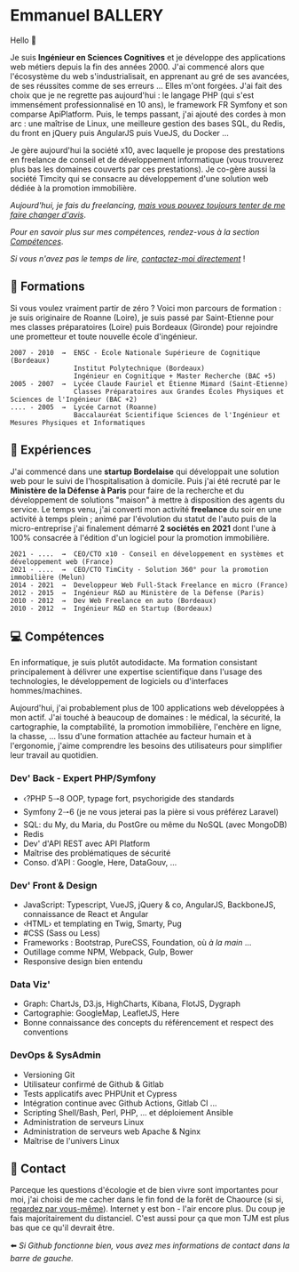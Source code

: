 # Emmanuel BALLERY

Hello 👋

Je suis **Ingénieur en Sciences Cognitives** et je développe des applications web métiers depuis la fin des années 2000. J'ai commencé alors que l'écosystème du web s'industrialisait, en apprenant au gré de ses avancées, de ses réussites comme de ses erreurs ... Elles m'ont forgées. J'ai fait des choix que je ne regrette pas aujourd'hui : le langage PHP (qui s'est immensément professionnalisé en 10 ans), le framework FR Symfony et son comparse ApiPlatform. Puis, le temps passant, j'ai ajouté des cordes à mon arc : une maîtrise de Linux, une meilleure gestion des bases SQL, du Redis, du front en jQuery puis AngularJS puis VueJS, du Docker ...

Je gère aujourd'hui la société x10, avec laquelle je propose des prestations en freelance de conseil et de développement informatique (vous trouverez plus bas les domaines couverts par ces prestations). Je co-gère aussi la société Timcity qui se consacre au développement d'une solution web dédiée à la promotion immobilière.

*Aujourd'hui, je fais du freelancing, [mais vous pouvez toujours tenter de me faire changer d'avis](README.md#-experiences)*.

*Pour en savoir plus sur mes compétences, rendez-vous à la section [Compétences](README.md#-compétences)*.

*Si vous n'avez pas le temps de lire, [contactez-moi directement](README.md#-contact)* !

## 🏫 Formations

Si vous voulez vraiment partir de zéro ? Voici mon parcours de formation : je suis originaire de Roanne (Loire), je suis passé par Saint-Etienne pour mes classes préparatoires (Loire) puis Bordeaux (Gironde) pour rejoindre une prometteur et toute nouvelle école d'ingénieur. 

```text
2007 - 2010  ⇝  ENSC - École Nationale Supérieure de Cognitique (Bordeaux)
                Institut Polytechnique (Bordeaux)
                Ingénieur en Cognitique + Master Recherche (BAC +5)
2005 - 2007  ⇝  Lycée Claude Fauriel et Étienne Mimard (Saint‐Etienne)
                Classes Préparatoires aux Grandes Écoles Physiques et Sciences de l'Ingénieur (BAC +2)
.... - 2005  ⇝  Lycée Carnot (Roanne)
                Baccalauréat Scientifique Sciences de l'Ingénieur et Mesures Physiques et Informatiques
```

## 🚀 Expériences

J'ai commencé dans une **startup Bordelaise** qui développait une solution web pour le suivi de l'hospitalisation à domicile. Puis j'ai été recruté par le **Ministère de la Défense à Paris** pour faire de la recherche et du développement de solutions "maison" à mettre à disposition des agents du service. Le temps venu, j'ai converti mon activité **freelance** du soir en une activité à temps plein ; animé par l'évolution du statut de l'auto puis de la micro-entreprise j'ai finalement démarré **2 sociétés en 2021** dont l'une à 100% consacrée à l'édition d'un logiciel pour la promotion immobilière.

```text
2021 - ....  ⇝  CEO/CTO x10 - Conseil en développement en systèmes et développement web (France)
2021 - ....  ⇝  CEO/CTO TimCity - Solution 360° pour la promotion immobilière (Melun)
2014 - 2021  ⇝  Developpeur Web Full-Stack Freelance en micro (France)
2012 - 2015  ⇝  Ingénieur R&D au Ministère de la Défense (Paris)
2010 - 2012  ⇝  Dev Web Freelance en auto (Bordeaux)
2010 - 2012  ⇝  Ingénieur R&D en Startup (Bordeaux)
```

## 💻 Compétences

En informatique, je suis plutôt autodidacte. Ma formation consistant principalement à délivrer une expertise scientifique dans l'usage des technologies, le développement de logiciels ou d'interfaces hommes/machines.

Aujourd'hui, j'ai probablement plus de 100 applications web développées à mon actif. J'ai touché à beaucoup de domaines : le médical, la sécurité, la cartographie, la comptabilité, la promotion immobilière, l'enchère en ligne, la chasse, ... Issu d'une formation attachée au facteur humain et à l'ergonomie, j'aime comprendre les besoins des utilisateurs pour simplifier leur travail au quotidien.

### Dev' Back - Expert PHP/Symfony

- ‹?PHP 5🠒8 OOP, typage fort, psychorigide des standards
- Symfony 2🠒6 (je ne vous jeterai pas la pière si vous préférez Laravel)
- SQL: du My, du Maria, du PostGre ou même du NoSQL (avec MongoDB)
- Redis
- Dev' d'API REST avec API Platform
- Maîtrise des problématiques de sécurité
- Conso. d'API : Google, Here, DataGouv, ...

### Dev' Front & Design

- JavaScript: Typescript, VueJS, jQuery & co, AngularJS, BackboneJS, connaissance de React et Angular
- ‹HTML› et templating en Twig, Smarty, Pug
- #CSS (Sass ou Less)
- Frameworks : Bootstrap, PureCSS, Foundation, où *à la main* ...
- Outillage comme NPM, Webpack, Gulp, Bower
- Responsive design bien entendu

### Data Viz'

- Graph: ChartJs, D3.js, HighCharts, Kibana, FlotJS, Dygraph
- Cartographie: GoogleMap, LeafletJS, Here
- Bonne connaissance des concepts du référencement et respect des conventions

### DevOps & SysAdmin

- Versioning Git
- Utilisateur confirmé de Github & Gitlab
- Tests applicatifs avec PHPUnit et Cypress
- Intégration continue avec Github Actions, Gitlab CI ...
- Scripting Shell/Bash, Perl, PHP, ... et déploiement Ansible
- Administration de serveurs Linux
- Administration de serveurs web Apache & Nginx
- Maîtrise de l'univers Linux

## 🏢 Contact

Parceque les questions d'écologie et de bien vivre sont importantes pour moi, j'ai choisi de me cacher dans le fin fond de la forêt de Chaource (si si, [regardez par vous-même](https://www.google.com/maps/place/18+Rue+des+Bordes,+10210+Lantages)). Internet y est bon - l'air encore plus. Du coup je fais majoritairement du distanciel. C'est aussi pour ça que mon TJM est plus bas que ce qu'il devrait être.

⬅️ *Si Github fonctionne bien, vous avez mes informations de contact dans la barre de gauche.*
